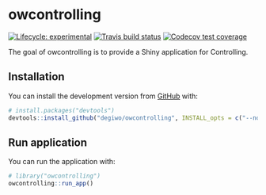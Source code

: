 
<!-- README.md is generated from README.Rmd. Please edit that file -->

# owcontrolling

<!-- badges: start -->

[![Lifecycle:
experimental](https://img.shields.io/badge/lifecycle-experimental-orange.svg)](https://www.tidyverse.org/lifecycle/#experimental)
[![Travis build
status](https://travis-ci.org/degiwo/owcontrolling.svg?branch=master)](https://travis-ci.org/degiwo/owcontrolling)
[![Codecov test
coverage](https://codecov.io/gh/degiwo/owcontrolling/branch/master/graph/badge.svg)](https://codecov.io/gh/degiwo/owcontrolling?branch=master)
<!-- badges: end -->

The goal of owcontrolling is to provide a Shiny application for
Controlling.

## Installation

You can install the development version from
[GitHub](https://github.com/) with:

``` r
# install.packages("devtools")
devtools::install_github("degiwo/owcontrolling", INSTALL_opts = c("--no-multiarch"))
```

## Run application

You can run the application with:

``` r
# library("owcontrolling")
owcontrolling::run_app()
```
